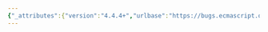 ```yaml
---
{"_attributes":{"version":"4.4.4+","urlbase":"https://bugs.ecmascript.org/","maintainer":"dherman@mozilla.com"},"bug":{"bug_id":1892,"creation_ts":"2013-09-03 18:14:00 -0700","short_desc":"Time zone Link names are not all defined in \"backward\" file","delta_ts":"2015-02-09 08:33:59 -0800","product":"Internationalization - ECMA-402","component":"Specification","version":"Edition 2.0 drafts","rep_platform":"All","op_sys":"All","bug_status":"IN_PROGRESS","priority":"Normal","bug_severity":"normal","everconfirmed":true,"reporter":{"uid":"ecmascriptbugs","name":"Norbert"},"assigned_to":{"uid":"waldron.rick","name":"Rick Waldron"},"cc":["scolebourne","waldron.rick"],"long_desc":[{"commentid":5307,"comment_count":0,"who":{"uid":"ecmascriptbugs","name":"Norbert"},"bug_when":"2013-09-03 18:14:57 -0700","thetext":"The February 2013 draft, section 6.4.2, says \"If ianaTimeZone is a Link name, then let ianaTimeZone be the corresponding Zone name as specified in the “backward” file of the IANA Time Zone Database.\"\n\nNot all Link names in the IANA Time Zone Database are defined in the \"backward\" file - there are more in several other files. The intent here is to treat all Zone names as canonical names and all Link names as aliases, irrespective of where they are defined."},{"commentid":5384,"comment_count":1,"who":"scolebourne","bug_when":"2013-09-12 06:58:57 -0700","thetext":"There are two possible forms of canonicalization, and the ECMA group should be careful which one to choose.\n\nThe IANA database contains a number of source data files, such as europe, northamerica and backward. The backward file consists of Link entries that map an old ID to a new ID. The file is distinct in that it can be used to identify IDs that have replacements. This usage is not entirely formalized within the TZDB community, but it pretty effective in practice. For example, Asia/Calcutta is in backward pointing at the modern preferred spelling of Asia/Kolkata. Canonicalizing these \"backward\" IDs to more modern alternatives is non-controversial, as they can be simply treated as deprecated IDs.\n\nThe second type of Link occurs in the \"main\" files (not \"backward\"). Those links exist to indicate that two locations have a shared history of time (since 1970 and possibly before then). These links can cross politically sensitive boundaries. For example, the time-zone IDs for all the Yugoslavian countries all share the same history since 1970. As such, they consist of Link entries to a single Europe/Belgrade definition that defines the underlying data. Were ECMA to canonicalize IDs here there could well be political complaints. ie. converting Europe/Zagreb to Europe/Belgrade could prove to be highly unpopular and contentious, even though both have the same time-zone history.\n\nThus, two forms of canonicalization. The 'safe' one, simply canonicalizing old IDs. And the 'contentious' one, canonicalizing all Link entries even when across recently wartorn boundaries."}]}}
---
```


